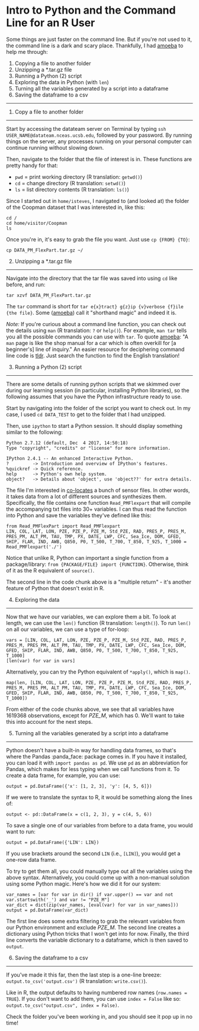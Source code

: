 Intro to Python and the Command Line for an R User
================

Some things are just faster on the command line. But if you're not used to it, the command line is a dark and scary place. Thankfully, I had [amoeba](https://github.com/amoeba) to help me through:

1.  Copying a file to another folder
2.  Unzipping a \*.tar.gz file
3.  Running a Python (2) script
4.  Exploring the data in Python (with `len`)
5.  Turning all the variables generated by a script into a dataframe
6.  Saving the dataframe to a csv

------------------------------------------------------------------------

1. Copy a file to another folder
--------------------------------

Start by accessing the datateam server on Terminal by typing `ssh USER_NAME@datateam.nceas.ucsb.edu`, followed by your password. By running things on the server, any processes running on your personal computer can continue running without slowing down.

Then, navigate to the folder that the file of interest is in. These functions are pretty handy for that:

-   `pwd` = print working directory (R translation: `getwd()`)
-   `cd` = change directory (R translation: `setwd()`)
-   `ls` = list directory contents (R translation: `ls()`)

Since I started out in `home/isteves`, I navigated to (and looked at) the folder of the Coopman dataset that I was interested in, like this:

    cd /
    cd home/visitor/Coopman
    ls

Once you're in, it's easy to grab the file you want. Just use `cp {FROM} {TO}`:

    cp DATA_PM_FlexPart.tar.gz ~/

2. Unzipping a \*.tar.gz file
-----------------------------

Navigate into the directory that the tar file was saved into using `cd` like before, and run:

    tar xzvf DATA_PM_FlexPart.tar.gz

The `tar` command is short for `tar e{x}tract} g{z}ip {v}verbose {f}ile {the file}`. Some ([amoeba](https://github.com/amoeba)) call it "shorthand magic" and indeed it is.

*Note:* If you're curious about a command line function, you can check out the details using `man` (R translation: `?` or `help()`). For example, `man tar` tells you all the possible commands you can use with `tar`. To quote [amoeba](https://github.com/amoeba): "A `man` page is like the shop manual for a car which is often overkill for \[a beginner's\] line of inquiry." An easier resource for deciphering command line code is [tldr](https://tldr.ostera.io/). Just search the function to find the English translation!

3. Running a Python (2) script
------------------------------

There are some details of running python scripts that we skimmed over during our learning session (in particular, installing Python libraries), so the following assumes that you have the Python infrastructure ready to use.

Start by navigating into the folder of the script you want to check out. In my case, I used `cd DATA_TEST` to get to the folder that I had unzipped.

Then, use `ipython` to start a Python session. It should display something similar to the following:

    Python 2.7.12 (default, Dec  4 2017, 14:50:18) 
    Type "copyright", "credits" or "license" for more information.

    IPython 2.4.1 -- An enhanced Interactive Python.
    ?         -> Introduction and overview of IPython's features.
    %quickref -> Quick reference.
    help      -> Python's own help system.
    object?   -> Details about 'object', use 'object??' for extra details.

The file I'm interested in [co-locates](https://en.wikipedia.org/wiki/Collocation_(remote_sensing)) a bunch of sensor files. In other words, it takes data from a lot of different sources and synthesizes them. Specifically, the file contains one function `Read_PMFlexpart` that will compile the accompanying txt files into 30+ variables. I can thus read the function into Python and save the variables they've defined like this:

    from Read_PMFlexPart import Read_PMFlexpart
    LIN, COL, LAT, LON, PZE, PZE_P, PZE_M, Std_PZE, RAD, PRES_P, PRES_M, PRES_PM, ALT_PM, TAU, TMP, PX, DATE, LWP, CFC, Sea_Ice, DOM, GFED, SHIP, FLAR, IND, AWB, Q850, P0, T_500, T_700, T_850, T_925, T_1000 = Read_PMFlexpart('./')

Notice that unlike R, Python can important a single function from a package/library: `from {PACKAGE/FILE} import {FUNCTION}`. Otherwise, think of it as the R equivalent of `source()`.

The second line in the code chunk above is a "multiple return" - it's another feature of Python that doesn't exist in R.

4. Exploring the data
---------------------

Now that we have our variables, we can explore them a bit. To look at length, we can use the `len()` function (R translation: `length()`). To run `len()` on all our variables, we can use a type of for-loop:

    vars = [LIN, COL, LAT, LON, PZE, PZE_P, PZE_M, Std_PZE, RAD, PRES_P, PRES_M, PRES_PM, ALT_PM, TAU, TMP, PX, DATE, LWP, CFC, Sea_Ice, DOM, GFED, SHIP, FLAR, IND, AWB, Q850, P0, T_500, T_700, T_850, T_925, T_1000]
    [len(var) for var in vars]

Alternatively, you can try the Python equivalent of `*apply()`, which is `map()`.

    map(len, [LIN, COL, LAT, LON, PZE, PZE_P, PZE_M, Std_PZE, RAD, PRES_P, PRES_M, PRES_PM, ALT_PM, TAU, TMP, PX, DATE, LWP, CFC, Sea_Ice, DOM, GFED, SHIP, FLAR, IND, AWB, Q850, P0, T_500, T_700, T_850, T_925, T_1000])

From either of the code chunks above, we see that all variables have 1619368 observations, except for *PZE\_M*, which has 0. We'll want to take this into account for the next steps.

5. Turning all the variables generated by a script into a dataframe
-------------------------------------------------------------------

Python doesn't have a built-in way for handling data frames, so that's where the Pandas :panda\_face: package comes in. If you have it installed, you can load it with `import pandas as pd`. We use `pd` as an abbreviation for Pandas, which makes for less typing when we call functions from it. To create a data frame, for example, you can use:

    output = pd.DataFrame({'x': [1, 2, 3], 'y': [4, 5, 6]})

If we were to translate the syntax to R, it would be something along the lines of:

    output <- pd::DataFrame(x = c(1, 2, 3), y = c(4, 5, 6))

To save a single one of our variables from before to a data frame, you would want to run:

    output = pd.DataFrame({'LIN': LIN})

If you use brackets around the second `LIN` (i.e., `[LIN]`), you would get a one-row data frame.

To try to get them all, you could manually type out all the variables using the above syntax. Alternatively, you could come up with a non-manual solution using some Python magic. Here's how we did it for our system:

    var_names = [var for var in dir() if var.upper() == var and not var.startswith('_') and var != "PZE_M"]
    var_dict = dict(zip(var_names, [eval(var) for var in var_names]))
    output = pd.DataFrame(var_dict)

The first line does some extra filtering to grab the relevant variables from our Python environment and exclude *PZE\_M*. The second line creates a dictionary using Python tricks that I won't get into for now. Finally, the third line converts the variable dictionary to a dataframe, which is then saved to `output`.

6. Saving the dataframe to a csv
--------------------------------

If you've made it this far, then the last step is a one-line breeze: `output.to_csv('output.csv')` (R translation: `write.csv()`).

Like in R, the output defaults to having numbered row names (`row.names = TRUE`). If you don't want to add them, you can use `index = False` like so: `output.to_csv("output.csv", index = False)`.

Check the folder you've been working in, and you should see it pop up in no time!
